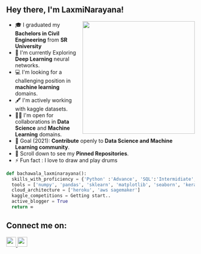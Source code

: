 ## Hey there, I'm LaxmiNarayana!
<img align='right' src="https://cdn.dribbble.com/users/962321/screenshots/2788167/gif_13.gif" width="300">


- 🎓 I graduated my **Bachelors in Civil Engineering** from **SR University**
- 🌱 I'm currently Exploring **Deep Learning** neural networks.
- 💻 I'm looking for a challenging position in **machine learning** domains.
- 🖋️ I'm actively working with kaggle datasets.
- 🤝🏻 I'm open for collaborations in **Data Science** and **Machine Learning** domains.
- 🎯 Goal (2021): **Contribute** openly to **Data Science and Machine Learning community**.
- 📌 Scroll down to see my **Pinned Repositories**.
- ⚡  Fun fact : I love to draw and play drums


```python
def bachawala_laxminarayana():
  skills_with_proficiency = {'Python' :'Advance', 'SQL':'Intermidiate', 'tableau':'Intermidiate', 'Excel':'Intermidiate',}
  tools = ['numpy', 'pandas', 'sklearn', 'matplotlib', 'seaborn', 'keras', 'flask', 'tableau']
  cloud_architecture = ['heroku', 'aws sagemaker']
  kaggle_competitions = Getting start..
  active_blogger = True
  return ∞
```

## Connect me on:

<a href="https://www.linkedin.com/in/laxmi-narayana-bachawala/">
<img src="https://cdn.jsdelivr.net/npm/simple-icons@v3/icons/linkedin.svg" width="26" height="26"  target = "_blank" />
</a>


<a href="https://www.instagram.com/lucky_bachawala">
<img src="https://cdn.jsdelivr.net/npm/simple-icons@v3/icons/instagram.svg" width="26" height="26" target = "_blank" />
</a>
